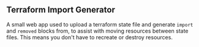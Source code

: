 ## Terraform Import Generator

A small web app used to upload a terraform state file and generate `import` and `removed` blocks from, to assist with moving resources between state files. This means you don't have to recreate or destroy resources.
